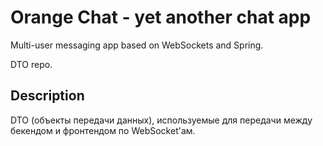 # Orange Chat - yet another chat app

Multi-user messaging app based on WebSockets and Spring.

DTO repo.

## Description
DTO (объекты передачи данных), используемые для передачи между бекендом и фронтендом по WebSocket'ам.
